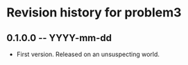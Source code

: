 # Revision history for problem3

## 0.1.0.0 -- YYYY-mm-dd

* First version. Released on an unsuspecting world.
